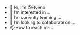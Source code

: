 - 👋 Hi, I’m @Elveno
- 👀 I’m interested in ...
- 🌱 I’m currently learning ...
- 💞️ I’m looking to collaborate on ...
- 📫 How to reach me ...

<!---
Elveno/Elveno is a ✨ special ✨ repository because its `README.md` (this file) appears on your GitHub profile.
You can click the Preview link to take a look at your changes.
--->
